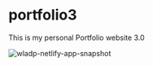 # portfolio3
This is my personal Portfolio website 3.0

![wladp-netlify-app-snapshot](https://user-images.githubusercontent.com/89328525/205280955-2aa8dbbd-7f6b-4999-9dd3-5cab7d21b10f.png)
